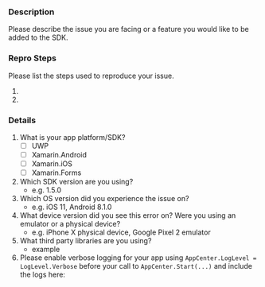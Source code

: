 ### **Description**

Please describe the issue you are facing or a feature you would like to be added to the SDK.

### **Repro Steps**

Please list the steps used to reproduce your issue.

1.
2.

### **Details**

1. What is your app platform/SDK?
    - [ ] UWP
    - [ ] Xamarin.Android
    - [ ] Xamarin.iOS
    - [ ] Xamarin.Forms
2. Which SDK version are you using?
    - e.g. 1.5.0
3. Which OS version did you experience the issue on?
    - e.g. iOS 11, Android 8.1.0
4. What device version did you see this error on?  Were you using an emulator or a physical device?
    - e.g. iPhone X physical device, Google Pixel 2 emulator
5. What third party libraries are you using? <!-- For .NET, you can find these in your .csproj, package.json, or package.config files -->
    - example
6. Please enable verbose logging for your app using `AppCenter.LogLevel = LogLevel.Verbose` before your call to `AppCenter.Start(...)` and include the logs here:

